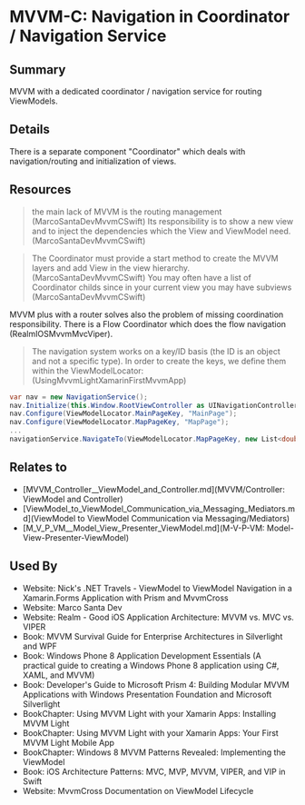 # MVVM-C: Navigation in Coordinator / Navigation Service

## Summary
MVVM with a dedicated coordinator / navigation service for routing ViewModels.

## Details
There is a separate component "Coordinator" which deals with navigation/routing and initialization of views.

## Resources
> the main lack of MVVM is the routing management (MarcoSantaDevMvvmCSwift)
> Its responsibility is to show a new view and to inject the dependencies which the View and ViewModel need. (MarcoSantaDevMvvmCSwift)

> The Coordinator must provide a start method to create the MVVM layers and add View in the view hierarchy. (MarcoSantaDevMvvmCSwift)
> You may often have a list of Coordinator childs since in your current view you may have subviews (MarcoSantaDevMvvmCSwift)

MVVM plus with a router solves also the problem of missing coordination responsibility. There is a Flow Coordinator which does the flow navigation (RealmIOSMvvmMvcViper).

> The navigation system works on a key/ID basis (the ID is an object and not a specific type). In order to create the keys, we define them within the ViewModelLocator: (UsingMvvmLightXamarinFirstMvvmApp)
```cs
var nav = new NavigationService();
nav.Initialize(this.Window.RootViewController as UINavigationController);
nav.Configure(ViewModelLocator.MainPageKey, "MainPage");
nav.Configure(ViewModelLocator.MapPageKey, "MapPage");
...
navigationService.NavigateTo(ViewModelLocator.MapPageKey, new List<double>{Latitude, Longitude});
```


## Relates to

* [MVVM_Controller__ViewModel_and_Controller.md](MVVM/Controller: ViewModel and Controller)
* [ViewModel_to_ViewModel_Communication_via_Messaging_Mediators.md](ViewModel to ViewModel Communication via Messaging/Mediators)
* [M_V_P_VM__Model_View_Presenter_ViewModel.md](M-V-P-VM: Model-View-Presenter-ViewModel)

## Used By
* Website: Nick's .NET Travels - ViewModel to ViewModel Navigation in a Xamarin.Forms Application with Prism and MvvmCross
* Website: Marco Santa Dev
* Website: Realm - Good iOS Application Architecture: MVVM vs. MVC vs. VIPER
* Book: MVVM Survival Guide for Enterprise Architectures in Silverlight and WPF
* Book: Windows Phone 8 Application Development Essentials (A practical guide to creating a Windows Phone 8 application using C#, XAML, and MVVM)
* Book: Developer's Guide to Microsoft Prism 4: Building Modular MVVM Applications with Windows Presentation Foundation and Microsoft Silverlight
* BookChapter: Using MVVM Light with your Xamarin Apps: Installing MVVM Light
* BookChapter: Using MVVM Light with your Xamarin Apps: Your First MVVM Light Mobile App
* BookChapter: Windows 8 MVVM Patterns Revealed: Implementing the ViewModel
* Book: iOS Architecture Patterns: MVC, MVP, MVVM, VIPER, and VIP in Swift
* Website: MvvmCross Documentation on ViewModel Lifecycle

